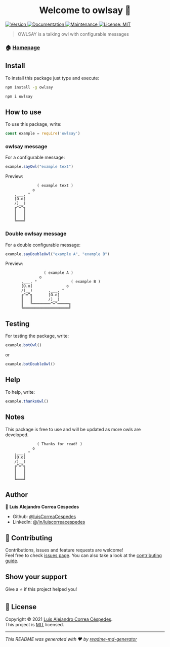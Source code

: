<h1 align="center">Welcome to owlsay 👋</h1>
<p>
  <a href="https://www.npmjs.com/package/owlsay" target="_blank">
    <img alt="Version" src="https://img.shields.io/npm/v/owlsay.svg">
  </a>
  <a href="https://github.com/luisCorreaCespedes/owlsay#readme" target="_blank">
    <img alt="Documentation" src="https://img.shields.io/badge/documentation-yes-brightgreen.svg" />
  </a>
  <a href="https://github.com/luisCorreaCespedes/owlsay/graphs/commit-activity" target="_blank">
    <img alt="Maintenance" src="https://img.shields.io/badge/Maintained%3F-yes-green.svg" />
  </a>
  <a href="https://github.com/luisCorreaCespedes/owlsay/blob/master/LICENSE" target="_blank">
    <img alt="License: MIT" src="https://img.shields.io/github/license/luisCorreaCespedes/owlsay" />
  </a>
</p>

> OWLSAY is a talking owl with configurable messages

### 🏠 [Homepage](https://github.com/luisCorreaCespedes/owlsay#readme)

## Install

To install this package just type and execute:

```sh
npm install -g owlsay

npm i owlsay
```

## How to use

To use this package, write:

```js
const example = require('owlsay')
```

### owlsay message

For a configurable message:

```js
example.sayOwl("example text")
```

Preview:

```text
              ( example text )
            o                   
    ,___, °                     
    [O.o]                       
    /)__)                       
    ╔”═”╗                       
    ║   ║                       
    ║   ║                       
    ╚═══╝                       
```

### Double owlsay message

For a double configurable message:

```js
example.sayDoubleOwl("example A", "example B")
```

Preview:

```text
                 ( example A )
               o
       ,___, °               ( example B )
       [O.o]               o   
       /)__)       ,___, °     
       ╔”═”╗       [O.o]       
       ║   ║       /)__)       
       ║   ╚════════”═”═════╗  
       ╚════════════════════╝ 
```

## Testing

For testing the package, write:

```js
example.botOwl()
```

or

```js
example.botDoubleOwl()
```

## Help

To help, write:

```js
example.thanksOwl()
```

## Notes

This package is free to use and will be updated as more owls are developed.

```text
              ( Thanks for read! )
            o                   
    ,___, °                     
    [O.o]                       
    /)__)                       
    ╔”═”╗                       
    ║   ║                       
    ║   ║                       
    ╚═══╝                       
```

## Author

👤 **Luis Alejandro Correa Céspedes**

* Github: [@luisCorreaCespedes](https://github.com/luisCorreaCespedes)
* LinkedIn: [@\/in\/luiscorreacespedes](https://linkedin.com/in/\/in\/luiscorreacespedes)

## 🤝 Contributing

Contributions, issues and feature requests are welcome!<br />Feel free to check [issues page](https://github.com/luisCorreaCespedes/owlsay/issues). You can also take a look at the [contributing guide](https://github.com/luisCorreaCespedes/owlsay/blob/master/CONTRIBUTING.md).

## Show your support

Give a ⭐️ if this project helped you!

## 📝 License

Copyright © 2021 [Luis Alejandro Correa Céspedes](https://github.com/luisCorreaCespedes).<br />
This project is [MIT](https://github.com/luisCorreaCespedes/owlsay/blob/master/LICENSE) licensed.

***
_This README was generated with ❤️ by [readme-md-generator](https://github.com/kefranabg/readme-md-generator)_